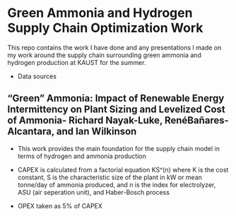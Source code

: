 # Green Ammonia and Hydrogen Supply Chain Optimization Work
This repo contains the work I have done and any presentations I made on my work around the supply chain surrounding green ammonia and hydrogen production at KAUST for the summer.

* Data sources


## “Green” Ammonia: Impact of Renewable Energy Intermittency on Plant Sizing and Levelized Cost of Ammonia- Richard Nayak-Luke, RenéBañares-Alcantara, and Ian Wilkinson ##
* This work provides the main foundation for the supply chain model in terms of hydrogen and ammonia production

* CAPEX is calculated from a factorial equation KS^(n) where K is the cost constant, S is the characteristic size of the plant in kW or mean tonne/day of ammonia produced, and n is the index for electrolyzer, ASU (air seperation unit), and Haber-Bosch process

* OPEX taken as 5% of CAPEX